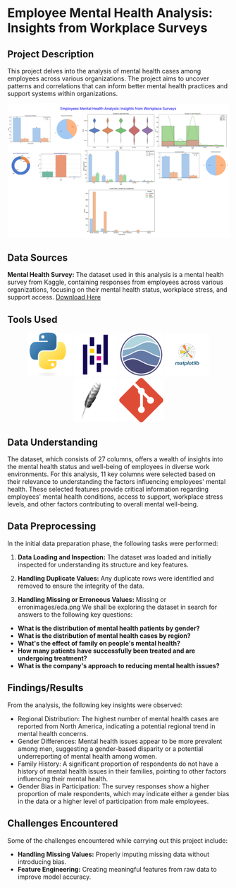 # Employee Mental Health Analysis: Insights from Workplace Surveys

## Project Description
This project delves into the analysis of mental health cases among employees across various organizations.
The project aims to uncover patterns and correlations that can inform better mental health practices and 
support systems within organizations.

![Project Header](images/eda.png)

## Data Sources
**Mental Health Survey:** The dataset used in this analysis is a mental health survey from Kaggle, containing responses from employees across various organizations, focusing on their mental health status, workplace stress, and support access.
[Download Here](https://drive.google.com/file/d/1Sj6PqUmhNXrNK94BE0cH7ArJQi84W574/view?usp=drive_link)

## Tools Used

<p align="center">
    <img src="images/skills/python.png" width="100" height="100">
    <img src="images/skills/pandas.png" width="100" height="100">
    <img src="images/skills/seaborn.png" width="100" height="100">
    <img src="images/skills/matplot.png" width="100" height="100">
    <img src="images/skills/tkinter.png" width="100" height="100">
    <img src="images/skills/git.png" width="100" height="100">
</p>


## Data Understanding
The dataset, which consists of 27 columns, offers a wealth of insights into the mental health status and well-being of employees in diverse work environments. For this analysis, 11 key columns were selected based on their relevance to understanding the factors influencing employees' mental health. These selected features provide critical information regarding employees' mental health conditions, access to support, workplace stress levels, and other factors contributing to overall mental well-being. 

## Data Preprocessing
In the initial data preparation phase, the following tasks were performed:

1. **Data Loading and Inspection:** The dataset was loaded and initially inspected for understanding its structure and key features.

2. **Handling Duplicate Values:** Any duplicate rows were identified and removed to ensure the integrity of the data.

3. **Handling Missing or Erroneous Values:** Missing or erronimages/eda.png
We shall be exploring the dataset in search for answers to the following key questions:

- **What is the distribution of mental health patients by gender?**
- **What is the distribution of mental health cases by region?**
- **What's the effect of family on people's mental health?**
- **How many patients have successfully been treated and are undergoing treatment?**
- **What is the company's approach to reducing mental health issues?**

## Findings/Results
From the analysis, the following key insights were observed:

- Regional Distribution: The highest number of mental health cases are reported from North America, indicating a potential regional trend in mental health concerns.
- Gender Differences: Mental health issues appear to be more prevalent among men, suggesting a gender-based disparity or a potential underreporting of mental health among women.
- Family History: A significant proportion of respondents do not have a history of mental health issues in their families, pointing to other factors influencing their mental health.
- Gender Bias in Participation: The survey responses show a higher proportion of male respondents, which may indicate either a gender bias in the data or a higher level of participation from male employees.

## Challenges Encountered
Some of the challenges encountered while carrying out this project include:

- **Handling Missing Values:** Properly imputing missing data without introducing bias.
- **Feature Engineering:** Creating meaningful features from raw data to improve model accuracy.
